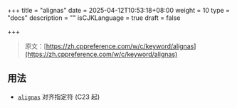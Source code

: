 +++
title = "alignas"
date = 2025-04-12T10:53:18+08:00
weight = 10
type = "docs"
description = ""
isCJKLanguage = true
draft = false

+++

> 原文：[https://zh.cppreference.com/w/c/keyword/alignas](https://zh.cppreference.com/w/c/keyword/alignas)

## 用法

- [`alignas`](https://zh.cppreference.com/w/c/language/alignas) 对齐指定符 (C23 起)